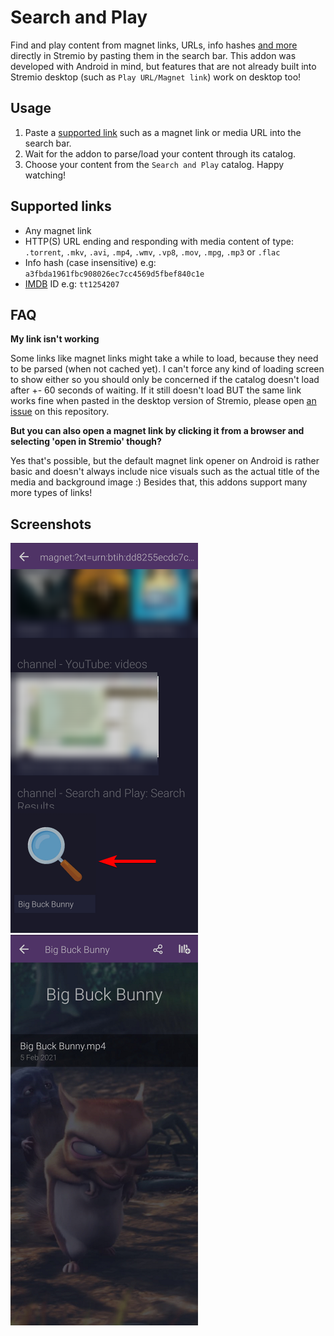 # Search and Play
Find and play content from magnet links, URLs, info hashes [and more](#supported-links) directly in Stremio by pasting them in the search bar. This addon was developed with Android in mind, but features that are not already built into Stremio desktop (such as `Play URL/Magnet link`) work on desktop too!

## Usage
1. Paste a [supported link](#supported-links) such as a magnet link or media URL into the search bar.
2. Wait for the addon to parse/load your content through its catalog. 
3. Choose your content from the `Search and Play` catalog. Happy watching!

## Supported links
* Any magnet link
* HTTP(S) URL ending and responding with media content of type: `.torrent`, `.mkv`, `.avi`, `.mp4`, `.wmv`, `.vp8`, `.mov`, `.mpg`, `.mp3` or `.flac`
* Info hash (case insensitive) e.g: `a3fbda1961fbc908026ec7cc4569d5fbef840c1e`
* [IMDB](https://www.imdb.com) ID e.g: `tt1254207`

## FAQ
**My link isn't working**

Some links like magnet links might take a while to load, because they need to be parsed (when not cached yet). I can't force any kind of loading screen to show either so you should only be concerned if the catalog doesn't load after +- 60 seconds of waiting. If it still doesn't load BUT the same link works fine when pasted in the desktop version of Stremio, please open [an issue](https://github.com/sleeyax/stremio-addons/issues) on this repository.

**But you can also open a magnet link by clicking it from a browser and selecting 'open in Stremio' though?**

Yes that's possible, but the default magnet link opener on Android is rather basic and doesn't always include nice visuals such as the actual title of the media and background image :) Besides that, this addons support many more types of links!

## Screenshots
![preview 1](docs/assets/preview1.png)
![preview 2](docs/assets/preview2.png)
